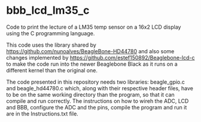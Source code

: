 # bbb_lcd_lm35_c
Code to print the lecture of a LM35 temp sensor on a 16x2 LCD display using the C programming language.

This code uses the library shared by https://github.com/nunoalves/BeagleBone-HD44780 and also some changes implemented by https://github.com/estef150892/Beaglebone-lcd-c to make the code run into the newer Beaglebone Black as it runs on a different kernel than the original one.

The code presented in this repository needs two libraries: beagle_gpio.c and beagle_hd44780.c which, along with their respective header files, have to be on the same working directory than the program, so that it can compile and run correctly. The instructions on how to wireh the ADC, LCD and BBB, configure the ADC and the pins, compile the program and run it are in the Instructions.txt file.
